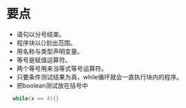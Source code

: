 # 要点

- 语句以分号结束。
- 程序块以{}划出范围。
- 用名称与类型声明变量。
- 等号是赋值运算符。
- 两个等号用来当等式等号运算符。
- 只要条件测试结果为真，while循环就会一直执行块内的程序。
- 把boolean测试放在括号中  
```java
  while(x == 4){}
```